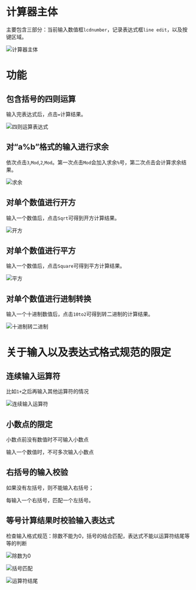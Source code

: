 # 计算器主体

主要包含三部分：当前输入数值框`lcdnumber`，记录表达式框`line edit`，以及按键区域。

![计算器主体](.\fig\计算器主体.png)



# 功能

## 包含括号的四则运算

输入完表达式后，点击`=`计算结果。

![四则运算表达式](.\fig\四则运算表达式.png)

## 对“a%b”格式的输入进行求余

依次点击`3`,`Mod`,`2`,`Mod`。第一次点击`Mod`会加入求余`%`号，第二次点击会计算求余结果。

![求余](.\fig\求余.png)

## 对单个数值进行开方

输入一个数值后，点击`Sqrt`可得到开方计算结果。

![开方](.\fig\开方.png)

## 对单个数值进行平方

输入一个数值后，点击`Square`可得到平方计算结果。

![平方](.\fig\平方.png)

## 对单个数值进行进制转换

输入一个十进制数值后，点击`10to2`可得到转二进制的计算结果。

![十进制转二进制](.\fig\十进制转二进制.png)

# 关于输入以及表达式格式规范的限定

## 连续输入运算符

比如`1+`之后再输入其他运算符的情况

![连续输入运算符](.\fig\连续输入运算符.png)

## 小数点的限定

小数点前没有数值时不可输入小数点

输入一个数值时，不可多次输入小数点

## 右括号的输入校验

如果没有左括号，则不能输入右括号；

每输入一个右括号，匹配一个左括号。

## 等号计算结果时校验输入表达式

检查输入格式规范：除数不能为0，括号的结合匹配，表达式不能以运算符结尾等等的判断

![除数为0](.\fig\除数为0.png)

![括号匹配](.\fig\括号匹配.png)

![运算符结尾](.\fig\运算符结尾.png)